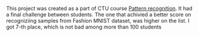 This project was created as a part of CTU course [Pattern recognition](https://intranet.fel.cvut.cz/cz/education/bk/predmety/46/83/p4683806.html). It had a final challenge between students.
The one that achivied a better score on recogniziing samples from Fashion MNIST dataset, was higher on the list. I got 7-th place, which is not bad among more than 100 students
